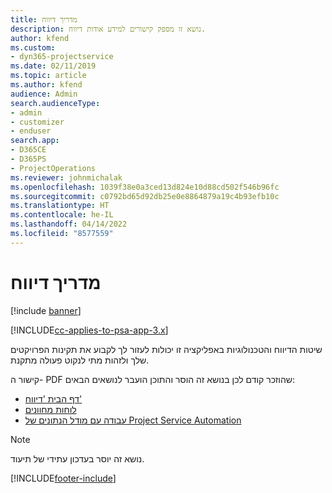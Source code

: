 ```yaml
---
title: מדריך דיווח
description: נושא זו מספק קישורים למידע אודות דיווח.
author: kfend
ms.custom:
- dyn365-projectservice
ms.date: 02/11/2019
ms.topic: article
ms.author: kfend
audience: Admin
search.audienceType:
- admin
- customizer
- enduser
search.app:
- D365CE
- D365PS
- ProjectOperations
ms.reviewer: johnmichalak
ms.openlocfilehash: 1039f38e0a3ced13d824e10d88cd502f546b96fc
ms.sourcegitcommit: c0792bd65d92db25e0e8864879a19c4b93efb10c
ms.translationtype: HT
ms.contentlocale: he-IL
ms.lasthandoff: 04/14/2022
ms.locfileid: "8577559"
---
```

# <a name="reporting-guide"></a>מדריך דיווח

[!include [banner](../../includes/psa-now-project-operations.md)]

[!INCLUDE[cc-applies-to-psa-app-3.x](../../includes/cc-applies-to-psa-app-3x.md)]

שיטות הדיווח והטכנולוגיות באפליקציה זו יכולות לעזור לך לקבוע את תקינות הפרויקטים שלך ולזהות מתי לנקוט פעולה מתקנת. 

קישור ה- PDF שהוזכר קודם לכן בנושא זה הוסר והתוכן הועבר לנושאים הבאים:

- [דף הבית 'דיווח'](../reports-reporting-dynamics-365-project-service.md)
- [לוחות מחוונים](../reports-dashboards.md)
- [עבודה עם מודל הנתונים של Project Service Automation](../reports-working-project-service-data-model.md)

> [!NOTE]
> נושא זה יוסר בעדכון עתידי של תיעוד. 


[!INCLUDE[footer-include](../../includes/footer-banner.md)]
